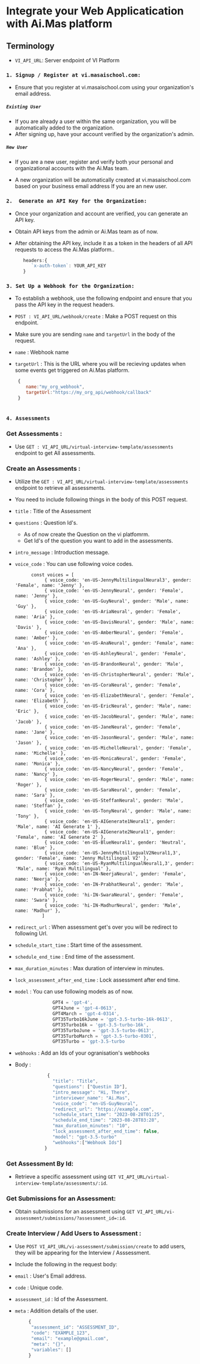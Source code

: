 # Integrate your Web Applicatication with Ai.Mas platform

## Terminology

- `VI_API_URL`: Server endpoint of VI Platform


### `1. Signup / Register at vi.masaischool.com:`
   
   - Ensure that you register at vi.masaischool.com using your organization's email address.
     
   ##### `Existing User`
   - If you are already a user within the same organization, you will be automatically added to the organization.
   - After signing up, have your account verified by the organization's admin.
     
   ##### `New User`
   - If you are a new user, register and verify both your personal and organizational accounts with the Ai.Mas team.
     
   - A new organization will be automatically created at vi.masaischool.com based on your business email address If you are an new user.

### `2.  Generate an API Key for the Organization:`

 - Once your organization and account are verified, you can generate an API key.
   
 - Obtain API keys from the admin or Ai.Mas team as of now.
   
 - After obtaining the API key, include it as a token in the headers of all API requests to access the Ai.Mas platform..
   
   ```js
      headers:{
         `x-auth-token`: YOUR_API_KEY
      }
   ```

### `3. Set Up a Webhook for the Organization:`

   - To establish a webhook, use the following endpoint and ensure that you pass the API key in the request headers.
     
   - `POST : VI_API_URL/webhook/create` : Make a POST request on this endpoint.
     
   - Make sure you are sending `name` and `targetUrl` in the body of the request.
     
   - `name` : Webhook name
     
   - `targetUrl` : This is the URL where you will be recieving updates when some events get triggered on Ai.Mas platform.
     
     ```js
      {
         name:"my_org_webhook",
         targetUrl:"https://my_org_api/webhook/callback"
      }
       
     ```
### `4. Assessments`

   ### Get Assessments :
   
   - Use  `GET : VI_API_URL/virtual-interview-template/assessments` endpoint to get All assessments.
     
   ### Create an Assessments :

   - Utilize the `GET : VI_API_URL/virtual-interview-template/assessments` endpoint to retrieve all assessments.
   - You need to include following things in the body of this POST request.
   - `title` : Title of the Assessment
   - `questions` : Question Id's.
        - As of now create the Question on the vi platfomrm.
        - Get Id's of the question you want to add in the assessments.
   - `intro_message` : Introduction message.
   - `voice_code` : You can use following voice codes.
       
        ```
              const voices = [
                   { voice_code: 'en-US-JennyMultilingualNeural3', gender: 'Female', name: 'Jenny' },
                   { voice_code: 'en-US-JennyNeural', gender: 'Female', name: 'Jenny' },
                   { voice_code: 'en-US-GuyNeural', gender: 'Male', name: 'Guy' },
                   { voice_code: 'en-US-AriaNeural', gender: 'Female', name: 'Aria' },
                   { voice_code: 'en-US-DavisNeural', gender: 'Male', name: 'Davis' },
                   { voice_code: 'en-US-AmberNeural', gender: 'Female', name: 'Amber' },
                   { voice_code: 'en-US-AnaNeural', gender: 'Female', name: 'Ana' },
                   { voice_code: 'en-US-AshleyNeural', gender: 'Female', name: 'Ashley' },
                   { voice_code: 'en-US-BrandonNeural', gender: 'Male', name: 'Brandon' },
                   { voice_code: 'en-US-ChristopherNeural', gender: 'Male', name: 'Christopher' },
                   { voice_code: 'en-US-CoraNeural', gender: 'Female', name: 'Cora' },
                   { voice_code: 'en-US-ElizabethNeural', gender: 'Female', name: 'Elizabeth' },
                   { voice_code: 'en-US-EricNeural', gender: 'Male', name: 'Eric' },
                   { voice_code: 'en-US-JacobNeural', gender: 'Male', name: 'Jacob' },
                   { voice_code: 'en-US-JaneNeural', gender: 'Female', name: 'Jane' },
                   { voice_code: 'en-US-JasonNeural', gender: 'Male', name: 'Jason' },
                   { voice_code: 'en-US-MichelleNeural', gender: 'Female', name: 'Michelle' },
                   { voice_code: 'en-US-MonicaNeural', gender: 'Female', name: 'Monica' },
                   { voice_code: 'en-US-NancyNeural', gender: 'Female', name: 'Nancy' },
                   { voice_code: 'en-US-RogerNeural', gender: 'Male', name: 'Roger' },
                   { voice_code: 'en-US-SaraNeural', gender: 'Female', name: 'Sara' },
                   { voice_code: 'en-US-SteffanNeural', gender: 'Male', name: 'Steffan' },
                   { voice_code: 'en-US-TonyNeural', gender: 'Male', name: 'Tony' },
                   { voice_code: 'en-US-AIGenerate1Neural1', gender: 'Male', name: 'AI Generate 1' },
                   { voice_code: 'en-US-AIGenerate2Neural1', gender: 'Female', name: 'AI Generate 2' },
                   { voice_code: 'en-US-BlueNeural1', gender: 'Neutral', name: 'Blue' },
                   { voice_code: 'en-US-JennyMultilingualV2Neural1,3', gender: 'Female', name: 'Jenny Multilingual V2' },
                   { voice_code: 'en-US-RyanMultilingualNeural1,3', gender: 'Male', name: 'Ryan Multilingual' },
                   { voice_code: 'en-IN-NeerjaNeural', gender: 'Female', name: 'Neerja' },
                   { voice_code: 'en-IN-PrabhatNeural', gender: 'Male', name: 'Prabhat' },
                   { voice_code: 'hi-IN-SwaraNeural', gender: 'Female', name: 'Swara' },
                   { voice_code: 'hi-IN-MadhurNeural', gender: 'Male', name: 'Madhur' },
                  ]
        ```
   - `redirect_url` : When assessment get's over you will be redirect to following Url.
   - `schedule_start_time` : Start time of the assessment.
   - `schedule_end_time` : End time of the assessment.
   - `max_duration_minutes` : Max duration of interview in minutes.
   - `lock_assessment_after_end_time` : Lock assessment after end time.
   - `model` : You can use following models as of now.
     ```js
                   GPT4 = 'gpt-4',
                   GPT4June = 'gpt-4-0613',
                   GPT4March = 'gpt-4-0314',
                   GPT35Turbo16kJune = 'gpt-3.5-turbo-16k-0613',
                   GPT35Turbo16k = 'gpt-3.5-turbo-16k',
                   GPT35TurboJune = 'gpt-3.5-turbo-0613',
                   GPT35TurboMarch = 'gpt-3.5-turbo-0301',
                   GPT35Turbo = 'gpt-3.5-turbo
     ```
   - `webhooks` : Add an Ids of your ogranisation's webhooks
   - Body :
     ```js
                 {
                   "title": "Title",
                   "questions": ["Questin ID"],
                   "intro_message": "Hi, There",
                   "interviewer_name": "Ai.Mas",
                   "voice_code": "en-US-GuyNeural",
                   "redirect_url": "https://example.com",
                   "schedule_start_time": "2023-08-28T01:25",
                   "schedule_end_time": "2023-08-28T03:28",
                   "max_duration_minutes": "10",
                   "lock_assessment_after_end_time": false, 
                   "model": "gpt-3.5-turbo"
                   "webhooks":["Webhook Ids"] 
                }
     ```
     
   ### Get Assessment By Id:
   
   - Retrieve a specific assessment using `GET VI_API_URL/virtual-interview-template/assessments/:id`.


   ### Get Submissions for an Assessment: 

   - Obtain submissions for an assessment using `GET VI_API_URL/vi-assessment/submissions/?assessment_id=:id`.


   ### Create Interview / Add Users to Assessment :

   - Use `POST VI_API_URL/vi-assessment/submission/create` to add users, they will be appearing for the Interview / Asssessment.
     
   - Include the following in the request body:
     
   - `email` : User's Email address.
     
   - `code` : Unique code.
     
   - `assessment_id` : Id of the Assessment.
     
   - `meta` : Addition details of the user.
     ```js
          {
           "assessment_id": "ASSESSMENT_ID",
           "code": "EXAMPLE_123",
           "email": "example@gmail.com",
           "meta": "{}",
           "variables": []
          }
     ```
      
         


  

   

